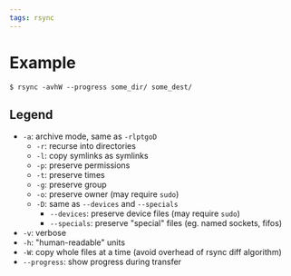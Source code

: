 ```yaml
---
tags: rsync
---
```


# Example

```shell
$ rsync -avhW --progress some_dir/ some_dest/
```

## Legend

-   `-a`: archive mode, same as `-rlptgoD`
    -   `-r`: recurse into directories
    -   `-l`: copy symlinks as symlinks
    -   `-p`: preserve permissions
    -   `-t`: preserve times
    -   `-g`: preserve group
    -   `-o`: preserve owner (may require `sudo`)
    -   `-D`: same as `--devices` and `--specials`
        -   `--devices`: preserve device files (may require `sudo`)
        -   `--specials`: preserve "special" files (eg. named sockets, fifos)
-   `-v`: verbose
-   `-h`: "human-readable" units
-   `-W`: copy whole files at a time (avoid overhead of rsync diff algorithm)
-   `--progress`: show progress during transfer

